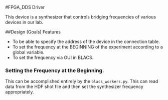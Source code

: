 #FPGA_DDS Driver

This device is a synthesizer that controls bridging frequencies of various devices in our lab.

##Design (Goals) Features 

* To be able to specify the address of the device in the connection table.
* To set the frequency at the BEGINNING of the experiment according to a global variable.
* To set the frequency via GUI in BLACS.

### Setting the Frequency at the Beginning.

This can be accomplished entirely by the `blacs_workers.py`. This can read
data from the HDF shot file and then set the synthesizer frequency
appropriately.